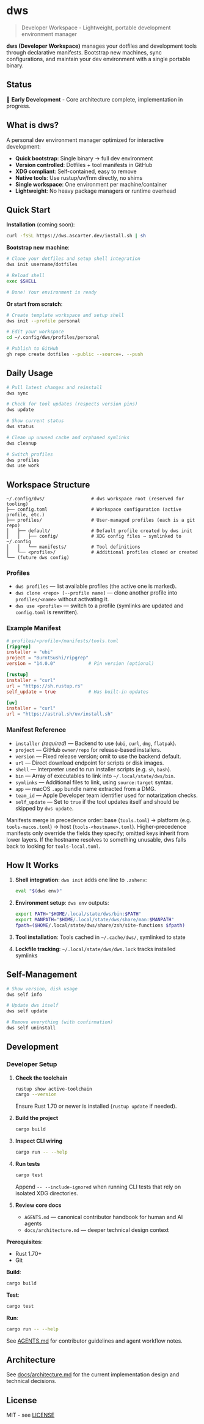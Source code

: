 # dws

> Developer Workspace - Lightweight, portable development environment manager

**dws (Developer Workspace)** manages your dotfiles and development tools through declarative manifests. Bootstrap new machines, sync configurations, and maintain your dev environment with a single portable binary.

## Status

🚧 **Early Development** - Core architecture complete, implementation in progress.

## What is dws?

A personal dev environment manager optimized for interactive development:

- **Quick bootstrap**: Single binary → full dev environment
- **Version controlled**: Dotfiles + tool manifests in GitHub
- **XDG compliant**: Self-contained, easy to remove
- **Native tools**: Use rustup/uv/fnm directly, no shims
- **Single workspace**: One environment per machine/container
- **Lightweight**: No heavy package managers or runtime overhead

## Quick Start

**Installation** (coming soon):
```bash
curl -fsSL https://dws.ascarter.dev/install.sh | sh
```

**Bootstrap new machine**:
```bash
# Clone your dotfiles and setup shell integration
dws init username/dotfiles

# Reload shell
exec $SHELL

# Done! Your environment is ready
```

**Or start from scratch**:
```bash
# Create template workspace and setup shell
dws init --profile personal

# Edit your workspace
cd ~/.config/dws/profiles/personal

# Publish to GitHub
gh repo create dotfiles --public --source=. --push
```

## Daily Usage

```bash
# Pull latest changes and reinstall
dws sync

# Check for tool updates (respects version pins)
dws update

# Show current status
dws status

# Clean up unused cache and orphaned symlinks
dws cleanup

# Switch profiles
dws profiles
dws use work
```

## Workspace Structure

```
~/.config/dws/                 # dws workspace root (reserved for tooling)
├── config.toml                # Workspace configuration (active profile, etc.)
├── profiles/                  # User-managed profiles (each is a git repo)
│   ├── default/               # Default profile created by dws init
│   │   ├── config/            # XDG config files → symlinked to ~/.config
│   │   └── manifests/         # Tool definitions
│   └── <profile>/             # Additional profiles cloned or created
└── (future dws config)
```

### Profiles

- `dws profiles` &mdash; list available profiles (the active one is marked).
- `dws clone <repo> [--profile name]` &mdash; clone another profile into `profiles/<name>` without activating it.
- `dws use <profile>` &mdash; switch to a profile (symlinks are updated and `config.toml` is rewritten).
### Example Manifest

```toml
# profiles/<profile>/manifests/tools.toml
[ripgrep]
installer = "ubi"
project = "BurntSushi/ripgrep"
version = "14.0.0"            # Pin version (optional)

[rustup]
installer = "curl"
url = "https://sh.rustup.rs"
self_update = true            # Has built-in updates

[uv]
installer = "curl"
url = "https://astral.sh/uv/install.sh"
```

### Manifest Reference

- `installer` *(required)* — Backend to use (`ubi`, `curl`, `dmg`, `flatpak`).
- `project` — GitHub `owner/repo` for release-based installers.
- `version` — Fixed release version; omit to use the backend default.
- `url` — Direct download endpoint for scripts or disk images.
- `shell` — Interpreter used to run installer scripts (e.g. `sh`, `bash`).
- `bin` — Array of executables to link into `~/.local/state/dws/bin`.
- `symlinks` — Additional files to link, using `source:target` syntax.
- `app` — macOS `.app` bundle name extracted from a DMG.
- `team_id` — Apple Developer team identifier used for notarization checks.
- `self_update` — Set to `true` if the tool updates itself and should be skipped by `dws update`.

Manifests merge in precedence order: base (`tools.toml`) → platform (e.g. `tools-macos.toml`) → host (`tools-<hostname>.toml`). Higher-precedence manifests only override the fields they specify; omitted keys inherit from lower layers. If the hostname resolves to something unusable, dws falls back to looking for `tools-local.toml`.

## How It Works

1. **Shell integration**: `dws init` adds one line to `.zshenv`:
   ```bash
   eval "$(dws env)"
   ```

2. **Environment setup**: `dws env` outputs:
   ```bash
   export PATH="$HOME/.local/state/dws/bin:$PATH"
   export MANPATH="$HOME/.local/state/dws/share/man:$MANPATH"
   fpath=($HOME/.local/state/dws/share/zsh/site-functions $fpath)
   ```

3. **Tool installation**: Tools cached in `~/.cache/dws/`, symlinked to state

4. **Lockfile tracking**: `~/.local/state/dws/dws.lock` tracks installed symlinks

## Self-Management

```bash
# Show version, disk usage
dws self info

# Update dws itself
dws self update

# Remove everything (with confirmation)
dws self uninstall
```

## Development

### Developer Setup

1. **Check the toolchain**
   ```bash
   rustup show active-toolchain
   cargo --version
   ```
   Ensure Rust 1.70 or newer is installed (`rustup update` if needed).

2. **Build the project**
   ```bash
   cargo build
   ```

3. **Inspect CLI wiring**
   ```bash
   cargo run -- --help
   ```

4. **Run tests**
   ```bash
   cargo test
   ```
   Append `-- --include-ignored` when running CLI tests that rely on isolated XDG directories.

5. **Review core docs**
   - `AGENTS.md` — canonical contributor handbook for human and AI agents
   - `docs/architecture.md` — deeper technical design context

**Prerequisites**:
- Rust 1.70+
- Git

**Build**:
```bash
cargo build
```

**Test**:
```bash
cargo test
```

**Run**:
```bash
cargo run -- --help
```

See [AGENTS.md](AGENTS.md) for contributor guidelines and agent workflow notes.

## Architecture

See [docs/architecture.md](docs/architecture.md) for the current implementation design and technical decisions.

## License

MIT - see [LICENSE](LICENSE)
